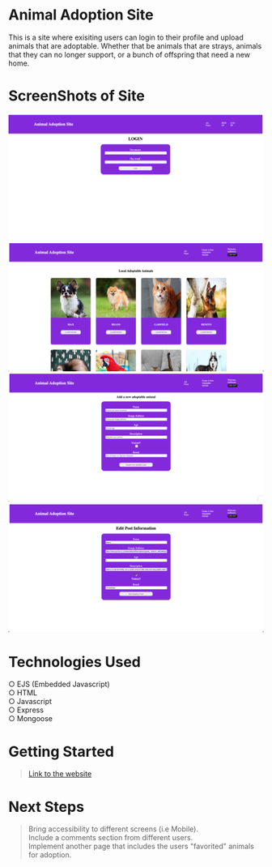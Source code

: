 # Animal Adoption Site
This is a site where exisiting users can login to their profile and upload animals that are adoptable. Whether that be animals that are strays, animals that they can no longer support, or a bunch of offspring that need a new home.  

# ScreenShots of Site
<img src="/Login.png">
<img src="/Homepage .png">
<img src="/New.png">
<img src="/Edit.png">

# Technologies Used
○ EJS (Embedded Javascript) <br>
○ HTML <br>
○ Javascript <br>
○ Express <br>
○ Mongoose <br>

# Getting Started 
> [Link to the website](https://projecttwo-adoptionsite-a5dc6a51c07e.herokuapp.com/sessions/new)

# Next Steps
> Bring accessibility to different screens (i.e Mobile). <br>
> Include a comments section from different users. <br>
> Implement another page that includes the users "favorited" animals for adoption. <br>
